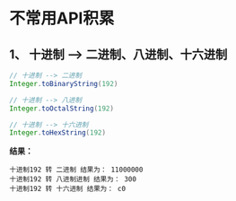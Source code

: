 # 不常用API积累

## 1、 十进制 --> 二进制、八进制、十六进制
```java
// 十进制 --> 二进制
Integer.toBinaryString(192)

// 十进制 --> 八进制
Integer.toOctalString(192)

// 十进制 --> 十六进制
Integer.toHexString(192)

```
**结果：**
```
十进制192 转 二进制 结果为： 11000000
十进制192 转 八进制进制 结果为： 300
十进制192 转 十六进制 结果为： c0
```






